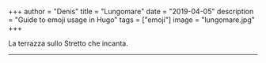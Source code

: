 +++
author = "Denis"
title = "Lungomare"
date = "2019-04-05"
description = "Guide to emoji usage in Hugo"
tags = ["emoji"]
image = "lungomare.jpg"
+++

La terrazza sullo Stretto che incanta.
<!--more-->

***

